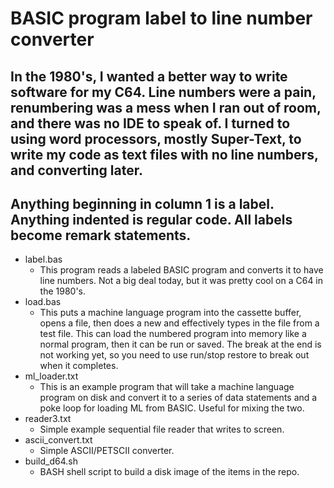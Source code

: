 # BASIC program label to line number converter

## In the 1980's, I wanted a better way to write software for my C64.   Line numbers were a pain, renumbering was a mess when I ran out of room, and there was no IDE to speak of.   I turned to using word processors, mostly Super-Text, to write my code as text files with no line numbers, and converting later.
## Anything beginning in column 1 is a label.   Anything indented is regular code.   All labels become remark statements.


* label.bas 
  - This program reads a labeled BASIC program and converts it to have line numbers.  Not a big deal today, but it was pretty cool on a C64 in the 1980's.
* load.bas 
  - This puts a machine language program into the cassette buffer, opens a file, then does a new and effectively types in the file from a test file.   This can load the numbered program into memory like a normal program, then it can be run or saved.   The break at the end is not working yet, so you need to use run/stop restore to break out when it completes.
* ml_loader.txt 
  - This is an example program that will take a machine language program on disk and convert it to a series of data statements and a poke loop for loading ML from BASIC.   Useful for mixing the two.
* reader3.txt 
  - Simple example sequential file reader that writes to screen.
* ascii_convert.txt 
  - Simple ASCII/PETSCII converter.
* build_d64.sh 
  - BASH shell script to build a disk image of the items in the repo.

